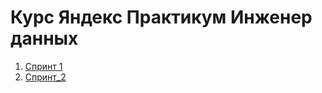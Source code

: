 # Курс Яндекс Практикум Инженер данных

1. [Спринт 1](sprint_1/README.md)
2. [Спринт_2](sprint_2/README.md)
